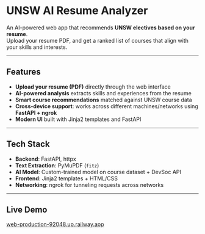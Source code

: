 # UNSW AI Resume Analyzer  

An AI-powered web app that recommends **UNSW electives based on your resume**.  
Upload your resume PDF, and get a ranked list of courses that align with your skills and interests.  

---

## Features  
- **Upload your resume (PDF)** directly through the web interface  
- **AI-powered analysis** extracts skills and experiences from the resume  
- **Smart course recommendations** matched against UNSW course data 
- **Cross-device support**: works across different machines/networks using **FastAPI + ngrok**  
-  **Modern UI** built with Jinja2 templates and FastAPI  

---

## Tech Stack  
- **Backend**: FastAPI, httpx  
- **Text Extraction**: PyMuPDF (`fitz`)  
- **AI Model**: Custom-trained model on course dataset + DevSoc API  
- **Frontend**: Jinja2 templates + HTML/CSS  
- **Networking**: ngrok for tunneling requests across networks  

---

## Live Demo
[web-production-92048.up.railway.app](https://web-production-92048.up.railway.app/)

